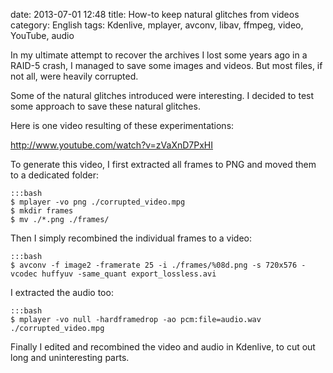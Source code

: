 date: 2013-07-01 12:48
title: How-to keep natural glitches from videos
category: English
tags: Kdenlive, mplayer, avconv, libav, ffmpeg, video, YouTube, audio

In my ultimate attempt to recover the archives I lost some years ago in a RAID-5 crash, I managed to save some images and videos. But most files, if not all, were heavily corrupted.

Some of the natural glitches introduced were interesting. I decided to test some approach to save these natural glitches.

Here is one video resulting of these experimentations:

http://www.youtube.com/watch?v=zVaXnD7PxHI

To generate this video, I first extracted all frames to PNG and moved them to a dedicated folder:

    :::bash
    $ mplayer -vo png ./corrupted_video.mpg
    $ mkdir frames
    $ mv ./*.png ./frames/

Then I simply recombined the individual frames to a video:

    :::bash
    $ avconv -f image2 -framerate 25 -i ./frames/%08d.png -s 720x576 -vcodec huffyuv -same_quant export_lossless.avi

I extracted the audio too:

    :::bash
    $ mplayer -vo null -hardframedrop -ao pcm:file=audio.wav ./corrupted_video.mpg

Finally I edited and recombined the video and audio in Kdenlive, to cut out long and uninteresting parts.
